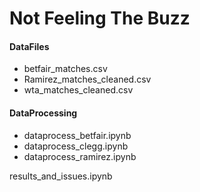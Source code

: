 # Not Feeling The Buzz


#### DataFiles
- betfair_matches.csv
- Ramirez_matches_cleaned.csv
- wta_matches_cleaned.csv
#### DataProcessing
- dataprocess_betfair.ipynb
- dataprocess_clegg.ipynb
- dataprocess_ramirez.ipynb


results_and_issues.ipynb
